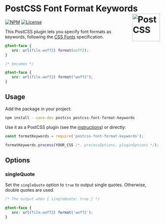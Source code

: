 # PostCSS Font Format Keywords [<img src="https://api.postcss.org/logo.svg" alt="PostCSS" width="90" height="90" align="right">](https://github.com/postcss/postcss)

[![NPM](https://img.shields.io/npm/v/postcss-font-format-keywords.svg)](https://www.npmjs.com/package/postcss-font-format-keywords)
[![License](https://img.shields.io/npm/l/postcss-font-format-keywords.svg)](LICENSE)

This PostCSS plugin lets you specify font formats as keywords, following the
[CSS Fonts](https://drafts.csswg.org/css-fonts-4/#font-format-values)
specification.

```css
@font-face {
   src: url(file.woff2) format(woff2);
}

/* becomes */

@font-face {
   src: url(file.woff2) format("woff2");
}
```

## Usage

Add the package in your project:

```sh
npm install --save-dev postcss postcss-font-format-keywords
```

Use it as a PostCSS plugin
(see the [instructions](https://github.com/postcss/postcss#usage))
or directly:

```js
const formatKeywords = require('postcss-font-format-keywords');

formatKeywords.process(YOUR_CSS /*, processOptions, pluginOptions */);
```

## Options

### singleQuote

Set the `singleQuote` option to `true` to output single quotes.
Otherwise, double quotes are used.

```css
/* The output when { singleQuote: true } */

@font-face {
   src: url(file.woff2) format('woff2');
}
```
